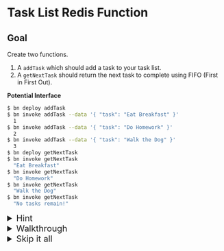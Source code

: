 # Task List Redis Function
## Goal

Create two functions. 

1. A `addTask` which should add a task to your task list.
1. A `getNextTask` should return the next task to complete using FIFO (First in First Out).

__Potential Interface__

```bash
$ bn deploy addTask
$ bn invoke addTask --data '{ "task": "Eat Breakfast" }'
  1
$ bn invoke addTask --data '{ "task": "Do Homework" }'
  2
$ bn invoke addTask --data '{ "task": "Walk the Dog" }'
  3
$ bn deploy getNextTask
$ bn invoke getNextTask
  "Eat Breakfast"
$ bn invoke getNextTask
  "Do Homework"
$ bn invoke getNextTask
  "Walk the Dog"
$ bn invoke getNextTask
  "No tasks remain!"
```

<details><summary style='font-size:20px'>Hint</b></summary>

Redis supports a [list](https://redis.io/topics/data-types) data type. Consider using [RPUSH](https://redis.io/commands/rpush) in conjunction with [LPOP](https://redis.io/commands/lpop) to achieve the desired FIFO functionality.

</details>


<details><summary  style='font-size:20px'>Walkthrough</b></summary>

Let's start by creating the template for our function that adds items to the task list.

```bash
$ bn create node8 addTask
```

Before we can start implementing the logic for `addTask`, we should first update the generated `binaris.yml` so the function has access to our Redis credentials at runtime.

```diff
> binaris.yml
---
     executionModel: concurrent
     runtime: node8
+    env:
+      REDIS_PORT:
+      REDIS_HOST:
+      REDIS_PASSWORD:
```

<details><summary>About "env"</b></summary>

> Functions declared in your `binaris.yml` can specify keys & values that should be available as env variables when the function is invoked. When a key is specified but the value is omitted, `bn deploy` will attempt to inject a local environment variable with the key name. For more info visit our [docs](https://github.com/binaris/binaris#storing-secrets-and-other-configuration-parameters).

</details>

Next, let's jump into the code.

We utilize `ioredis` package to create a client based on the credentials we just added in our `binaris.yml`.

```diff
> function.js
---
 'use strict';

+const Redis = require('ioredis');

+const client = new Redis({
+  host: process.env.REDIS_HOST,
+  port: process.env.REDIS_PORT,
+  password: process.env.REDIS_PASSWORD,
+});
```

Now, let's create a variable `KEY` which will be used for our `addTask` operation.

```diff
> function.js
---
 const client = new Redis({
   host: process.env.REDIS_HOST,
   port: process.env.REDIS_PORT,
   password: process.env.REDIS_PASSWORD,
 });
+ 
+const KEY = 'tasks';
```

We're ready to implement `addTask`, let's add validation for the `task` body parameter. This will make it possible for users to send tasks to our function.

```diff
> function.js
---
 exports.handler = async (body, context) => {
+  if (body.task === undefined) {
+    throw new Error('"task" body parameter required!');
+  }
-  const name = context.request.query.name || body.name || 'World';
-  return `Hello ${name}!`;
 }
```

Considering that this is a task list, we need to hope Redis has some list like structure that we can store our tasks in. As you might expect, Redis has support for exactly what we need. A full fleged [list](https://redis.io/topics/data-types) type is available as a Redis primitive. By accessing the list via the available [RPUSH](https://redis.io/commands/rpush) command, we should easily be able to implement the desired FIFO functionality.

```diff
> function.js
---
 exports.handler = async (body, context) => {
   if (body.task === undefined) {
     throw new Error('"task" body parameter required!');
   }
+  return client.rpush(KEY, body.task);
 }
```

Our `addTask` implementation is complete, but it's not very useful without the accompanying `getNextTask` function we defined at the beginning of our exercise. Let's fix that by adding a second function `getNextTask` to our `binaris.yml` and `function.js`.

```diff
> binaris.yml
---
     env:
       REDIS_PORT:
       REDIS_HOST:
       REDIS_PASSWORD:
+  getNextTask:
+    file: function.js
+    entrypoint: getNextTask
+    executionModel: concurrent
+    runtime: node8
+    env:
+      REDIS_PORT:
+      REDIS_HOST:
+      REDIS_PASSWORD:
```

```diff
> function.js
---
   return client.rpush(KEY, body.task);
 };
+
+exports.getNextTask = async () => {
+  const nextTask = await client.lpop(KEY);
+  return (nextTask === null) ? 'No tasks remain!' : nextTask;
+}
```

Fortunately `getNextTask` is pretty straightforward. We use [LPOP](https://redis.io/commands/lpop) to remove the first item in the list, therefore achieving the FIFO functionality we've been looking for. Before we return the task, we make sure it's non-null and in the case it's null we return the concise and helpful message "No tasks remain!".

Before we can deploy our new functions we need to install the `ioredis` package we depend on.

```bash
$ npm install ioredis --save
$ bn deploy addTask && bn deploy getNextTask
```

Let's try it out

```bash
$ bn invoke addTask --data '{ "task": "Eat Breakfast" }'
  1
$ bn invoke addTask --data '{ "task": "Do Homework" }'
  2
$ bn invoke addTask --data '{ "task": "Walk the Dog" }'
  3
$ bn invoke getNextTask
  "Eat Breakfast"
$ bn invoke getNextTask
  "Do Homework"
$ bn invoke getNextTask
  "Walk the Dog"
$ bn invoke getNextTask
  "No tasks remain!"
```

<details><summary>Final state function.js</summary>


```JavaScript
'use strict';

const Redis = require('ioredis');

const client = new Redis({
  host: process.env.REDIS_HOST,
  port: process.env.REDIS_PORT,
  password: process.env.REDIS_PASSWORD,
});

const KEY = 'tasks';

exports.handler = async (body, context) => {
  if (body.task === undefined) {
    throw new Error('"task" body parameter required!');
  }
  return client.rpush(KEY, body.task);
};

exports.getNextTask = async () => {
  const nextTask = await client.lpop(KEY);
  return (nextTask === null) ? 'No tasks remain!' : nextTask;
}
```

</details>


<details><summary>Final state binaris.yml</summary>

```YAML
functions:
  addTask:
    file: function.js
    entrypoint: handler
    executionModel: concurrent
    runtime: node8
    env:
      REDIS_PORT:
      REDIS_HOST:
      REDIS_PASSWORD:
  getNextTask:
    file: function.js
    entrypoint: getNextTask
    executionModel: concurrent
    runtime: node8
    env:
      REDIS_PORT:
      REDIS_HOST:
      REDIS_PASSWORD:
```

</details>


</details>


<details><summary  style='font-size:20px'>Skip it all</b></summary>

```bash
$ bn deploy addTask
$ bn invoke addTask --data '{ "task": "Eat Breakfast" }'
  1
$ bn invoke addTask --data '{ "task": "Do Homework" }'
  2
$ bn invoke addTask --data '{ "task": "Walk the Dog" }'
  3
$ bn deploy getNextTask
$ bn invoke getNextTask
  "Eat Breakfast"
$ bn invoke getNextTask
  "Do Homework"
$ bn invoke getNextTask
  "Walk the Dog"
$ bn invoke getNextTask
  "No tasks remain!"
```

</details>
